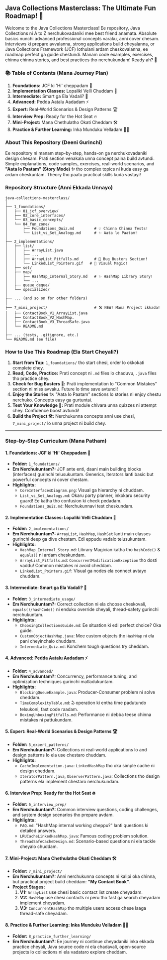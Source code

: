 ## Java Collections Masterclass: The Ultimate Fun Roadmap! 🚀

Welcome to the Java Collections Masterclass! Ee repository, Java Collections ni A to Z nerchukovadaniki mee best friend anamata. Absolute basics nunchi advanced professional concepts varaku, anni cover chesam. Interviews ki prepare avvalanna, strong applications build cheyalanna, or Java Collections Framework (JCF) lothulani ardam cheskovalanna, ee roadmap perfect ga guide chestundi. Manam code examples, exercises, chinna chinna stories, and best practices tho nerchukundam! Ready ah? 🎉

### 📚 Table of Contents (Mana Journey Plan)

1.  **Foundations:** JCF ki 'Hi' cheppadam 👋
2.  **Implementation Classes:** Lopaliki Velli Chuddam 👀
3.  **Intermediate:** Smart ga Ela Vadali? 🤔
4.  **Advanced:** Pedda Aatalu Aadadam ⚡
5.  **Expert:** Real-World Scenarios & Design Patterns 🏆
6.  **Interview Prep:** Ready for the Hot Seat 🔥
7.  **Mini-Project:** Mana Chethulatho Okati Cheddam 🛠️
8.  **Practice & Further Learning:** Inka Munduku Velladam 🏃‍♂️

### About This Repository (Deeni Gurinchi)

Ee repository ni manam step-by-step, hands-on ga nerchukovadaniki design chesam. Prati section venakala unna concept paina build avtundi. Simple explanations, code samples, exercises, real-world scenarios, and **"Aata lo Paatam" (Story Mode) ✨** tho complex topics ni kuda easy ga ardam cheskuntam. Theory tho paatu practical skills kuda vastayi!

### Repository Structure (Anni Ekkada Unnayo)

```
java-collections-masterclass/
│
├── 1_foundations/
│   ├── 01_jcf_overview/
│   ├── 02_core_interfaces/
│   └── 03_basic_concepts/
│   └── 04_fun_zone/
│       ├── Foundations_Quiz.md         # 💡 Chinna Chinna Tests!
│       └── List_vs_Set_Analogy.md      # ✨ Aata lo Paatam!
│
├── 2_implementations/
│   ├── list/
│   │   ├── ArrayList.java
│   │   ├── ...
│   │   ├── ArrayList_Pitfalls.md       # 🐛 Bug Busters Section!
│   │   └── LinkedList_Pointers.gif   # 🎨 Visual Magic!
│   ├── set/
│   ├── map/
│   │   ├── HashMap_Internal_Story.md   # ✨ HashMap Library Story!
│   │   └── ...
│   ├── queue_deque/
│   └── specialized/
│
├── ... (and so on for other folders)
│
├── 7_mini_project/                     # 🛠️ NEW! Mana Project ikkada!
│   ├── ContactBook_V1_ArrayList.java
│   ├── ContactBook_V2_HashMap.
│   ├── ContactBook_V3_ThreadSafe.java
│   └── README.md
│
├── ... (tests, .gitignore, etc.)
└── README.md (ee file)
```

### How to Use This Roadmap (Ela Start Cheyali?)

1.  **Start from Top:** `1_foundations/` tho start chesi, order lo okkokati complete chey.
2.  **Read, Code, Practice:** Prati concept ni `.md` files lo chaduvu, `.java` files tho practice chey.
3.  **Check for Bug Busters 🐛:** Prati implementation lo "Common Mistakes" section ni miss avvaku. Future lo time save avtundi!
4.  **Enjoy the Stories ✨:** "Aata lo Paatam" sections lo stories ni enjoy chestu nerchuko. Concepts easy ga gurtuntai.
5.  **Test Your Knowledge 🤔:** Prati module chivara unna quizzes ni attempt chey. Confidence boost avtundi!
6.  **Build the Project 🛠️:** Nerchukunna concepts anni use chesi, `7_mini_project/` lo unna project ni build chey.

-----

### Step-by-Step Curriculum (Mana Patham)

#### 1. Foundations: JCF ki 'Hi' Cheppadam 👋

  * **Folder:** `1_foundations/`
  * **Em Nerchukuntam?:** JCF ante enti, daani main building blocks (interfaces) gurinchi telusukuntam. Generics, Iterators lanti basic but powerful concepts ni cover chestam.
  * **Highlights:**
      * `CoreInterfacesDiagram.png`: Visual ga hierarchy ni chuddam.
      * `List_vs_Set_Analogy.md`: Okaru party planner, inkokaru security guard! Ee katha tho confusion ki check pedadam.
      * `Foundations_Quiz.md`: Nerchukunnavi test cheskundam.

#### 2. Implementation Classes: Lopaliki Velli Chuddam 👀

  * **Folder:** `2_implementations/`
  * **Em Nerchukuntam?:** `ArrayList`, `HashMap`, `HashSet` lanti main classes gurinchi deep ga dive chestam. Edi eppudu vadalo telusukuntam.
  * **Highlights:**
      * `HashMap_Internal_Story.md`: Library Magician katha tho `hashCode()` & `equals()` ni ardam cheskundam.
      * `ArrayList_Pitfalls.md`: `ConcurrentModificationException` tho dosti vaddu! Common mistakes ni avoid cheddam.
      * `LinkedList_Pointers.gif`: Visual ga nodes ela connect avtayo chuddam.

#### 3. Intermediate: Smart ga Ela Vadali? 🤔

  * **Folder:** `3_intermediate_usage/`
  * **Em Nerchukuntam?:** Correct collection ni ela choose cheskovali, `equals()/hashCode()` ni enduku override cheyali, thread-safety gurinchi nerchukuntam.
  * **Highlights:**
      * `ChoosingCollectionsGuide.md`: Ee situation ki edi perfect choice? Oka guide.
      * `CustomObjectHashMap.java`: Mee custom objects tho `HashMap` ni ela pani cheyinchalo chuddam.
      * `Intermediate_Quiz.md`: Konchem tough questions try cheddam.

#### 4. Advanced: Pedda Aatalu Aadadam ⚡

  * **Folder:** `4_advanced/`
  * **Em Nerchukuntam?:** Concurrency, performance tuning, and optimization techniques gurinchi matladukuntam.
  * **Highlights:**
      * `BlockingQueueExample.java`: Producer-Consumer problem ni solve cheddam.
      * `TimeComplexityTable.md`: ఏ operation ki entha time padutundo telsukoni, fast code raadam.
      * `BoxingUnboxingPitfalls.md`: Performance ni debba teese chinna mistakes ni pattukundam.

#### 5. Expert: Real-World Scenarios & Design Patterns 🏆

  * **Folder:** `5_expert_patterns/`
  * **Em Nerchukuntam?:** Collections ni real-world applications lo and design patterns lo ela use chestaro chuddam.
  * **Highlights:**
      * `CacheImplementation.java`: `LinkedHashMap` tho oka simple cache ni design cheddam.
      * `IteratorPattern.java`, `ObserverPattern.java`: Collections tho design patterns ela implement chestaro nerchukundam.

#### 6. Interview Prep: Ready for the Hot Seat 🔥

  * **Folder:** `6_interview_prep/`
  * **Em Nerchukuntam?:** Common interview questions, coding challenges, and system design scenarios tho prepare avdam.
  * **Highlights:**
      * `FAQ.md`: "HashMap internal working cheppu?" lanti questions ki detailed answers.
      * `LRUCacheLinkedHashMap.java`: Famous coding problem solution.
      * `ThreadSafeCacheDesign.md`: Scenario-based questions ni ela tackle cheyalo chuddam.

#### 7. Mini-Project: Mana Chethulatho Okati Cheddam 🛠️

  * **Folder:** `7_mini_project/`
  * **Em Nerchukuntam?:** Anni nerchukunna concepts ni kalipi oka chinna, but practical project build cheddam: **"My Contact Book"**.
  * **Project Stages:**
    1.  **V1:** `ArrayList` use chesi basic contact list create cheyadam.
    2.  **V2:** `HashMap` use chesi contacts ni peru tho fast ga search cheyadam implement cheyadam.
    3.  **V3:** `ConcurrentHashMap` tho multiple users access chese laaga thread-safe cheyadam.

#### 8. Practice & Further Learning: Inka Munduku Velladam 🏃‍♂️

  * **Folder:** `8_practice_further_learning/`
  * **Em Nerchukuntam?:** Ee journey ni continue cheyadaniki inka ekkada practice cheyali, Java source code ni ela chadavali, open-source projects lo collections ni ela vadataro explore cheddam.
